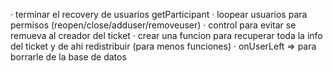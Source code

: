 · terminar el recovery de usuarios getParticipant
· loopear usuarios para permisos (reopen/close/adduser/removeuser)
· control para evitar se remueva al creador del ticket
· crear una funcion para recuperar toda la info del ticket y de ahí redistribuir (para menos funciones)
· onUserLeft => para borrarle de la base de datos